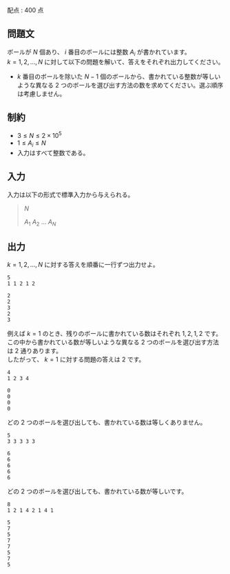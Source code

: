 配点 : $400$ 点

## 問題文

ボールが $N$ 個あり、 $i$ 番目のボールには整数 $A_i$ が書かれています。<br>
$k=1,2,...,N$ に対して以下の問題を解いて、答えをそれぞれ出力してください。  

- $k$ 番目のボールを除いた $N-1$ 個のボールから、書かれている整数が等しいような異なる $2$ つのボールを選び出す方法の数を求めてください。選ぶ順序は考慮しません。

## 制約

- $3 \leq N \leq 2 \times 10^5$
- $1 \leq A_i \leq N$
- 入力はすべて整数である。

## 入力

入力は以下の形式で標準入力から与えられる。  

> $N$
> 
> $A_1$ $A_2$ $...$ $A_N$

## 出力

$k=1,2,...,N$ に対する答えを順番に一行ずつ出力せよ。

```input1
5
1 1 2 1 2
```

```output1
2
2
3
2
3
```

例えば $k=1$ のとき、残りのボールに書かれている数はそれぞれ ${1,2,1,2}$ です。<br>
この中から書かれている数が等しいような異なる $2$ つのボールを選び出す方法は $2$ 通りあります。<br>
したがって、 $k=1$ に対する問題の答えは $2$ です。

```input2
4
1 2 3 4
```

```output2
0
0
0
0
```

どの $2$ つのボールを選び出しても、書かれている数は等しくありません。

```input3
5
3 3 3 3 3
```

```output3
6
6
6
6
6
```

どの $2$ つのボールを選び出しても、書かれている数が等しいです。

```input4
8
1 2 1 4 2 1 4 1
```

```output4
5
7
5
7
7
5
7
5
```